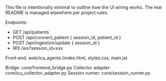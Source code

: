 This file is intentionally minimal to outline how the UI wiring works. The real README is managed elsewhere per project rules.

Endpoints:
- GET /api/patients
- POST /api/connect_patient { session_id, patient_id }
- POST /api/ingestion/update { session_id }
- WS /ws?session_id=xxx

Front-end: web/icu_agents (index.html, styles.css, main.js)

Bridge: core/frontend_bridge.py
Collector adapter: core/icu_collector_adapter.py
Session runner: core/session_runner.py



